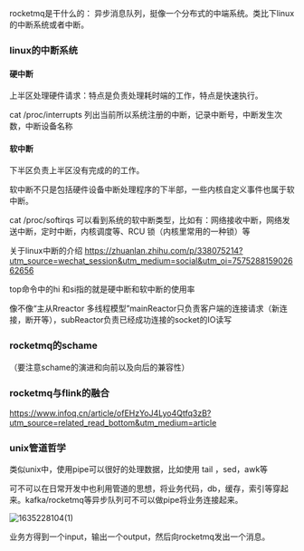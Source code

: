 rocketmq是干什么的： 异步消息队列，挺像一个分布式的中端系统。类比下linux的中断系统或者中断。

### linux的中断系统

#### 硬中断

上半区处理硬件请求：特点是负责处理耗时端的工作，特点是快速执行。

cat /proc/interrupts 列出当前所以系统注册的中断，记录中断号，中断发生次数，中断设备名称

#### 软中断

下半区负责上半区没有完成的的工作。

软中断不只是包括硬件设备中断处理程序的下半部，一些内核自定义事件也属于软中断。

cat  /proc/softirqs 可以看到系统的软中断类型，比如有：网络接收中断，网络发送中断，定时中断，内核调度等、RCU 锁（内核里常用的一种锁）等

关于linux中断的介绍 https://zhuanlan.zhihu.com/p/338075214?utm_source=wechat_session&utm_medium=social&utm_oi=757528815902662656

top命令中的hi 和si指的就是硬中断和软中断的使用率





像不像“主从Rreactor 多线程模型”mainReactor只负责客户端的连接请求（新连接，断开等），subReactor负责已经成功连接的socket的IO读写



### rocketmq的schame

（要注意schame的演进和向前以及向后的兼容性）



### rocketmq与flink的融合

https://www.infoq.cn/article/ofEHzYoJ4Lyo4Qtfq3zB?utm_source=related_read_bottom&utm_medium=article





### unix管道哲学

类似unix中，使用pipe可以很好的处理数据，比如使用  tail ，sed，awk等

可不可以在日常开发中也利用管道的思想，将业务代码，db，缓存，索引等穿起来。kafka/rocketmq等异步队列可不可以做pipe将业务连接起来。

![1635228104(1)](C:\Users\236774\Desktop\学习\github\myTechNotes\myOwnTechNotesInWondow\异步消息队列\1635228104(1).jpg)

业务方得到一个input，输出一个output，然后向rocketmq发出一个消息。